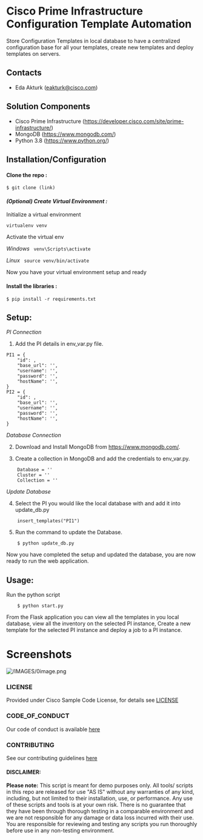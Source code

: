 # Cisco Prime Infrastructure Configuration Template Automation
Store Configuration Templates in local database to have a centralized configuration base for all your templates, create new templates and deploy templates on servers. 

## Contacts
* Eda Akturk (eakturk@cisco.com)

## Solution Components
*  Cisco Prime Infrastructure (https://developer.cisco.com/site/prime-infrastructure/)
*  MongoDB (https://www.mongodb.com/)
*  Python 3.8 (https://www.python.org/)

## Installation/Configuration

#### Clone the repo :
```$ git clone (link)```

#### *(Optional) Create Virtual Environment :*
Initialize a virtual environment 

```virtualenv venv```

Activate the virtual env

*Windows*   ``` venv\Scripts\activate```

*Linux* ``` source venv/bin/activate```

Now you have your virtual environment setup and ready

#### Install the libraries :

```$ pip install -r requirements.txt```


## Setup: 
*PI Connection*
1. Add the PI details in env_var.py file.
```
PI1 = {
    "id": ,
    "base_url": '',
    "username": '',
    "password": '',
    "hostName": '',
}
PI2 = {
    "id": ,
    "base_url": '',
    "username": '',
    "password": '',
    "hostName": '',
}
```
*Database Connection*

2. Download and Install MongoDB from https://www.mongodb.com/. 

3. Create a collection in MongoDB and add the credentials to env_var.py.  
```
    Database = ''
    Cluster = ''
    Collection = ''
```

*Update Database*

4. Select the PI you would like the local database with and add it into update_db.py   
```
    insert_templates("PI1")
```

5. Run the command to update the Database.   
```
    $ python update_db.py 
```

Now you have completed the setup and updated the database, you are now ready to run the web application. 

## Usage: 
Run the python script
```
    $ python start.py
```

From the Flask application you can view all the templates in you local database, view all the inventory on the selected PI instance, Create a new template for the selected PI instance and deploy a job to a PI instance. 

# Screenshots

![/IMAGES/0image.png](/IMAGES/0image.png)

### LICENSE

Provided under Cisco Sample Code License, for details see [LICENSE](LICENSE.md)

### CODE_OF_CONDUCT

Our code of conduct is available [here](CODE_OF_CONDUCT.md)

### CONTRIBUTING

See our contributing guidelines [here](CONTRIBUTING.md)

#### DISCLAIMER:
<b>Please note:</b> This script is meant for demo purposes only. All tools/ scripts in this repo are released for use "AS IS" without any warranties of any kind, including, but not limited to their installation, use, or performance. Any use of these scripts and tools is at your own risk. There is no guarantee that they have been through thorough testing in a comparable environment and we are not responsible for any damage or data loss incurred with their use.
You are responsible for reviewing and testing any scripts you run thoroughly before use in any non-testing environment.
